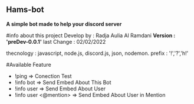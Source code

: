 ## Hams-bot
**A simple bot made to help your discord server**

#info about this project
Develop by : Radja Aulia Al Ramdani
**Version : 'preDev-0.0.1'**
last Change : 02/02/2022

thecnology : javascript, node.js, discord.js, json, nodemon.
prefix : '!','?','h!'

#Available Feature
* !ping =>  Conection Test 
* !info bot => Send Embed About This Bot
* !info user => Send Embed About User
* !info user <@mention> => Send Embed About User in Mention

